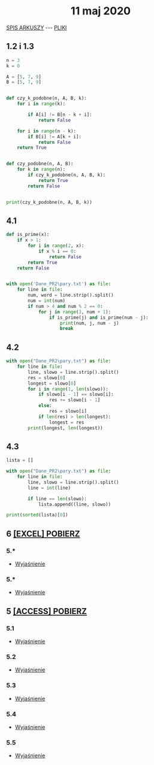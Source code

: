 <h1 align="center">11 maj 2020</h1>
 
[SPIS ARKUSZY](https://github.com/wernexnrs123/MATURA-INFORMATYKA/blob/master/dzialy/zadania_arkusze.md) --- [PLIKI](https://github.com/wernexnrs/MATURA-INFORMATYKA/tree/master/dzialy/zadania_arkusze/2020_maj)

## 1.2 i 1.3

```py
n = 3
k = 0

A = [5, 7, 9]
B = [5, 7, 9]


def czy_k_podobne(n, A, B, k):
    for i in range(k):

        if A[i] != B[n - k + i]:
            return False

    for i in range(n - k):
        if B[i] != A[k + i]:
            return False
    return True


def czy_podobne(n, A, B):
    for k in range(n):
        if czy_k_podobne(n, A, B, k):
            return True
        return False


print(czy_k_podobne(n, A, B, k))
```

## 4.1

```py
def is_prime(x):
    if x > 1:
        for i in range(2, x):
            if x % i == 0:
                return False
        return True
    return False


with open('Dane_PR2\pary.txt') as file:
    for line in file:
        num, word = line.strip().split()
        num = int(num)
        if num > 4 and num % 2 == 0:
            for j in range(3, num + 1):
                if is_prime(j) and is_prime(num - j):
                    print(num, j, num - j)
                    break
```

## 4.2

```py
with open("Dane_PR2\pary.txt") as file:
    for line in file:
        line, slowo = line.strip().split()
        res = slowo[0]
        longest = slowo[0]
        for i in range(1, len(slowo)):
            if slowo[i - 1] == slowo[i]:
                res += slowo[i - 1]
            else:
                res = slowo[i]
            if len(res) > len(longest):
                longest = res
        print(longest, len(longest))
```

## 4.3

```py
lista = []

with open("Dane_PR2\pary.txt") as file:
    for line in file:
        line, slowo = line.strip().split()
        line = int(line)

        if line == len(slowo):
            lista.append((line, slowo))

print(sorted(lista)[0])
```

## 6 [[EXCEL] POBIERZ](https://github.com/wernexnrs/MATURA-INFORMATYKA/blob/master/dzialy/zadania_arkusze/2020_maj/2020_maj_zad.6.xlsx?raw=true)

### 5.*
- [Wyjaśnienie](https://www.youtube.com/watch?v=hmjoEGo8ygk&ab_channel=KonradBuzak)

### 5.*
- [Wyjaśnienie](https://www.youtube.com/watch?v=01JBCwImCJs&ab_channel=TomaszStypu%C5%82a)


## 5 [[ACCESS] POBIERZ](https://github.com/wernexnrs/MATURA-INFORMATYKA/blob/master/dzialy/zadania_arkusze/2020_maj/5.accdb?raw=true)

### 5.1
- [Wyjaśnienie](https://www.youtube.com/watch?v=sz2J-Oqv8WE&ab_channel=paulinapat96)

### 5.2
- [Wyjaśnienie](https://www.youtube.com/watch?v=8TdMKctIvXs&list=PLjE1juPSBAT0jo3fbVZP9pzfF4EOROoPR&index=7&ab_channel=paulinapat96)

### 5.3
- [Wyjaśnienie](https://www.youtube.com/watch?v=rT1fReqmAuQ&list=PLjE1juPSBAT0jo3fbVZP9pzfF4EOROoPR&index=8&ab_channel=paulinapat96)

### 5.4
- [Wyjaśnienie](https://www.youtube.com/watch?v=flYz6rodrCI&list=PLjE1juPSBAT0jo3fbVZP9pzfF4EOROoPR&index=10&ab_channel=paulinapat96)

### 5.5
- [Wyjaśnienie](https://www.youtube.com/watch?v=R_LuOnJxLyE&list=PLjE1juPSBAT0jo3fbVZP9pzfF4EOROoPR&index=6&ab_channel=paulinapat96)

